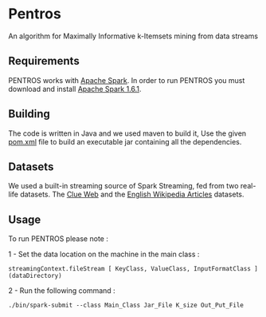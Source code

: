 # Pentros
An algorithm for Maximally Informative k-Itemsets mining from data streams


## Requirements


PENTROS works with [Apache Spark](http://spark.apache.org/). In order to run PENTROS you must download and install [Apache Spark 1.6.1](http://spark.apache.org/news/spark-1-6-1-released.html).



## Building



The code is written in Java and we used maven to build it, Use the given [pom.xml](pom.xml) file to build an executable jar containing all the dependencies.


## Datasets


We used a built-in streaming source of Spark Streaming, fed from two real-life datasets. The [Clue Web](http://www.lemurproject.org/clueweb09/) and the [English Wikipedia Articles](https://en.wikipedia.org/wiki/Wikipedia:Database_download) datasets.


## Usage


To run PENTROS please note : 

1 - Set the data location on the machine in the main class : 
    
    streamingContext.fileStream [ KeyClass, ValueClass, InputFormatClass ] (dataDirectory)
    
2 - Run the following command : 
    
    ./bin/spark-submit --class Main_Class Jar_File K_size Out_Put_File
    
 
